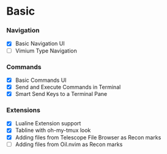 # Basic

### Navigation
- [x] Basic Navigation UI
- [ ] Vimium Type Navigation

### Commands
- [x] Basic Commands UI
- [x] Send and Execute Commands in Terminal
- [x] Smart Send Keys to a Terminal Pane

### Extensions
- [x] Lualine Extension support
- [x] Tabline with oh-my-tmux look
- [x] Adding files from Telescope File Browser as Recon marks
- [ ] Adding files from Oil.nvim as Recon marks
